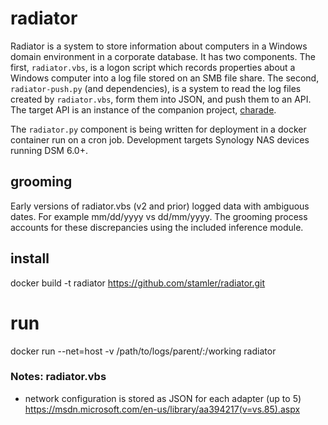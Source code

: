 # radiator
Radiator is a system to store information about computers in a Windows domain environment in a corporate database. It has two components. The first, `radiator.vbs`, is a logon script which records properties about a Windows computer into a log file stored on an SMB file share. The second, `radiator-push.py` (and dependencies), is a system to read the log files created by `radiator.vbs`, form them into JSON, and push them to an API. The target API is an instance of the companion project, [charade](https://github.com/stamler/charade).

The `radiator.py` component is being written for deployment in a docker container run on a cron job. Development targets Synology NAS devices running DSM 6.0+.

## grooming
Early versions of radiator.vbs (v2 and prior) logged data with ambiguous dates. For example mm/dd/yyyy vs dd/mm/yyyy. The grooming process accounts for these discrepancies using the included inference module.

## install
docker build -t radiator https://github.com/stamler/radiator.git

# run
docker run --net=host -v /path/to/logs/parent/:/working radiator

### Notes: radiator.vbs
- network configuration is stored as JSON for each adapter (up to 5)
  https://msdn.microsoft.com/en-us/library/aa394217(v=vs.85).aspx
